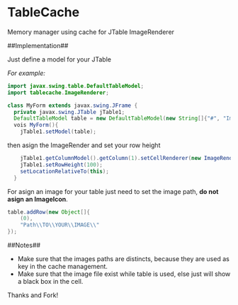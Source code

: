 # TableCache
Memory manager using cache for JTable ImageRenderer

##Implementation##

Just define a model for your JTable

*For example:*
```java
import javax.swing.table.DefaultTableModel;
import tablecache.ImageRenderer;

class MyForm extends javax.swing.JFrame {
  private javax.swing.JTable jTable1;
  DefaultTableModel table = new DefaultTableModel(new String[]{"#", "Image"}, 0);
  vois MyForm(){
    jTable1.setModel(table);
```
then asign the ImageRender and set your row height 
```java
    jTable1.getColumnModel().getColumn(1).setCellRenderer(new ImageRenderer());
    jTable1.setRowHeight(100);
    setLocationRelativeTo(this);
  }
```

For asign an image for your table just need to set the image path, **do not asign an ImageIcon**.

```java
table.addRow(new Object[]{
    (0),
    "Path\\TO\\YOUR\\IMAGE\\"
});
```
##Notes##
 - Make sure that the images paths are distincts, because they are used as key in the cache management.
 - Make sure that the image file exist while table is used, else just will show a black box in the cell.
 
 Thanks and Fork!
